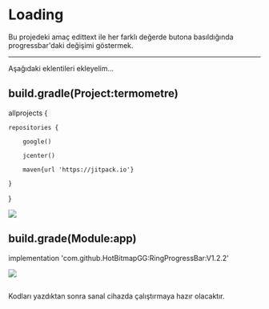 # Loading
Bu projedeki amaç edittext ile her farklı değerde butona basıldığında progressbar'daki değişimi göstermek.

---
Aşağıdaki eklentileri ekleyelim...

## build.gradle(Project:termometre)

allprojects {
    
    repositories {
    
        google()
        
        jcenter()
        
        maven{url 'https://jitpack.io'}

    }
}

![](https://thumbs.gfycat.com/ExaltedGranularGoral-small.gif)



## build.grade(Module:app)


implementation 'com.github.HotBitmapGG:RingProgressBar:V1.2.2'


![](https://thumbs.gfycat.com/ThoughtfulLazyBergerpicard-small.gif)


##
Kodları yazdıktan sonra sanal cihazda çalıştırmaya hazır olacaktır.
